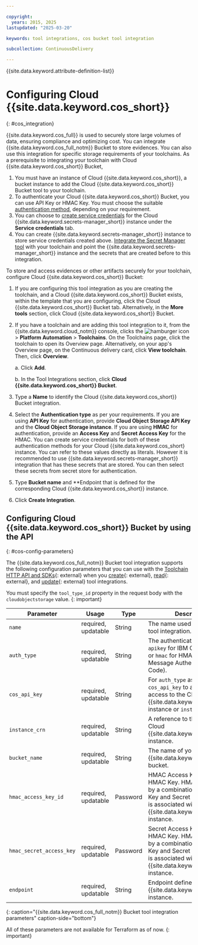 ```yaml
---

copyright:
  years: 2015, 2025
lastupdated: "2025-03-20"

keywords: tool integrations, cos bucket tool integration

subcollection: ContinuousDelivery

---
```


{{site.data.keyword.attribute-definition-list}}

# Configuring Cloud {{site.data.keyword.cos_short}}
{: #cos_integration}

{{site.data.keyword.cos_full}} is used to securely store large volumes of data, ensuring compliance and optimizing cost.
You can integrate {{site.data.keyword.cos_full_notm}} Bucket to store evidences.
You can also use this integration for specific storage requirements of your toolchains.
As a prerequisite to integrating your toolchain with Cloud {{site.data.keyword.cos_short}} Bucket,

1. You must have an instance of Cloud {{site.data.keyword.cos_short}}, a bucket instance to add the Cloud {{site.data.keyword.cos_short}} Bucket tool to your toolchain.
1. To authenticate your Cloud {{site.data.keyword.cos_short}} Bucket, you can use API Key or HMAC Key. You must choose the suitable [authentication method](/docs/cloud-object-storage?topic=cloud-object-storage-service-credentials), depending on your requirement.
1. You can choose to [create service credentials](/docs/cloud-object-storage?topic=cloud-object-storage-service-credentials) for the Cloud {{site.data.keyword.secrets-manager_short}} instance under the **Service credentials** tab.
1. You can create {{site.data.keyword.secrets-manager_short}} instance to store service credentials created above. [Integrate the Secret Manager tool](/docs/devsecops?topic=devsecops-cd-devsecops-toolchains-secrets) with your toolchain and point the {{site.data.keyword.secrets-manager_short}} instance and the secrets that are created before to this integration.

To store and access evidences or other artifacts securely for your toolchain, configure Cloud {{site.data.keyword.cos_short}} Bucket:

1. If you are configuring this tool integration as you are creating the toolchain, and a Cloud {{site.data.keyword.cos_short}} Bucket exists, within the template that you are configuring, click the Cloud {{site.data.keyword.cos_short}} Bucket tab. Alternatively, in the **More tools** section, click Cloud {{site.data.keyword.cos_short}} Bucket.
1. If you have a toolchain and are adding this tool integration to it, from the {{site.data.keyword.cloud_notm}} console, clicks the ![hamburger icon](images/icon_hamburger.svg) > **Platform Automation** > **Toolchains**. On the Toolchains page, click the toolchain to open its Overview page. Alternatively, on your app's Overview page, on the Continuous delivery card, click **View toolchain**. Then, click **Overview**.

   a. Click **Add**.

   b. In the Tool Integrations section, click **Cloud {{site.data.keyword.cos_short}} Bucket**.

1. Type a **Name** to identify the Cloud {{site.data.keyword.cos_short}} Bucket integration.
1. Select the **Authentication type** as per your requirements. If you are using **API Key** for authentication, provide **Cloud Object Storage API Key** and the **Cloud Object Storage instance**. If you are using **HMAC** for authentication, provide an **Access Key** and **Secret Access Key** for the HMAC. You can create service credentials for both of these authentication methods for your Cloud {{site.data.keyword.cos_short} instance. You can refer to these values directly as literals. However it is recommended to use {{site.data.keyword.secrets-manager_short}} integration that has these secrets that are stored. You can then select these secrets from secret store for authentication.
1. Type **Bucket name** and **Endpoint that is defined for the corresponding Cloud {{site.data.keyword.cos_short}} instance.
1. Click **Create Integration**.

## Configuring Cloud {{site.data.keyword.cos_short}} Bucket by using the API
{: #cos-config-parameters}

The {{site.data.keyword.cos_full_notm}} Bucket tool integration supports the following configuration parameters that you can use with the [Toolchain HTTP API and SDKs](https://cloud.ibm.com/apidocs/toolchain){: external} when you [create](https://cloud.ibm.com/apidocs/toolchain#create-tool){: external}, [read](https://cloud.ibm.com/apidocs/toolchain#get-tool-by-id){: external}, and [update](https://cloud.ibm.com/apidocs/toolchain#update-tool){: external} tool integrations.

You must specify the `tool_type_id` property in the request body with the `cloudobjectstorage` value.
{: important}


| Parameter | Usage | Type | Description |
| --- | --- | --- | --- |
| `name` | required, updatable | String | The name used to identify this tool integration. |
| `auth_type` | required, updatable | String | The authentication type. Pass `apikey` for IBM Cloud API Key or `hmac` for HMAC (Hash Message Authentication Code).|
| `cos_api_key` | required, updatable | String | For `auth_type` as `apikey`, pass `cos_api_key` to authenticate access to the Cloud {{site.data.keyword.cos_short}} instance or `instance_crn`.|
| `instance_crn` | required, updatable | String | A reference to the existing Cloud {{site.data.keyword.cos_short}} instance.|
| `bucket_name` | required, updatable | String | The name of your Cloud {{site.data.keyword.cos_short}} bucket.|
| `hmac_access_key_id` | required, updatable | Password | HMAC Access Key defined for HMAC Key. HMAC is identified by a combination of Access Key and Secret Access Key. It is associated with the Cloud {{site.data.keyword.cos_short}} instance. |
| `hmac_secret_access_key` | required, updatable | Password | Secret Access Key defined for HMAC Key. HMAC is identified by a combination of Access Key and Secret Access Key. It is associated with the Cloud {{site.data.keyword.cos_short}} instance.|
| `endpoint` | required, updatable | String | Endpoint defined for Cloud {{site.data.keyword.cos_short}} instance.|
{: caption="{{site.data.keyword.cos_full_notm}} Bucket tool integration parameters" caption-side="bottom"}

All of these parameters are not available for Terraform as of now. {: important}
